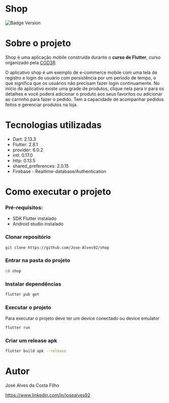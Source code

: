 # Shop
![Badge Version](http://img.shields.io/static/v1?label=version&message=1.0.0&color=GREEN&style=fleat)

# Sobre o projeto

Shop é uma aplicação mobile construída durante o **curso de Flutter**, curso organizado pela [COD3R](https://www.cod3r.com.br "Site da Cod3r").

O aplicativo shop é um exemplo de e-commerce mobile com uma tela de registro e login do usuário com persistência por um período de tempo, o que significa que os usuários não precisam fazer login continuamente. No início do aplicativo existe uma grade de produtos, clique nela para ir para os detalhes e você poderá adicionar o produto aos seus favoritos ou adicionar ao carrinho para fazer o pedido. Tem a capacidade de acompanhar pedidos feitos e gerenciar produtos na loja.

# Tecnologias utilizadas

- Dart: 2.13.3
- Flutter: 2.8.1
- provider: 6.0.2
- intl: 0.17.0
- http: 0.13.5
- shared_preferences: 2.0.15
- Firebase - Realtime-database/Authentication

# Como executar o projeto

### Pré-requisitos: 

- SDK Flutter instalado
- Android studio instalado

### Clonar repositório
```bash
git clone https://github.com/Jose-Alves92/shop
```

### Entrar na pasta do projeto
```bash
cd shop
```

### Instalar dependências
```bash
flutter pub get
```

### Executar o projeto
Para executar o projeto deve ter um device conectado ou device emulator
```bash
flutter run
```

### Criar um release apk
```bash
flutter build apk --release
```

# Autor

José Alves da Costa Filho

https://www.linkedin.com/in/josealves92
